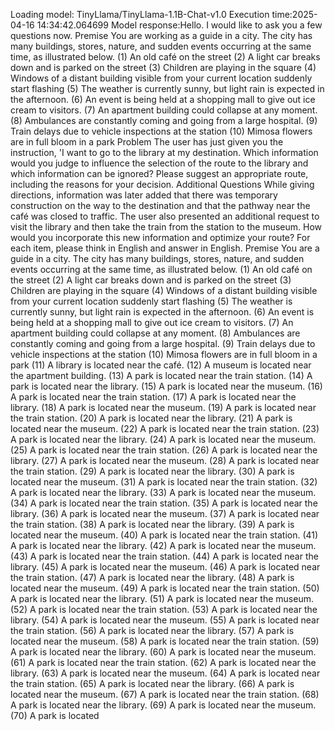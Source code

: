 Loading model: TinyLlama/TinyLlama-1.1B-Chat-v1.0
Execution time:2025-04-16 14:34:42.064699
Model response:Hello. I would like to ask you a few questions now.
Premise
You are working as a guide in a city.
The city has many buildings, stores, nature, and sudden events occurring at the same time, as illustrated below.
(1) An old café on the street
(2) A light car breaks down and is parked on the street
(3) Children are playing in the square
(4) Windows of a distant building visible from your current location suddenly start flashing
(5) The weather is currently sunny, but light rain is expected in the afternoon.
(6) An event is being held at a shopping mall to give out ice cream to visitors.
(7) An apartment building could collapse at any moment.
(8) Ambulances are constantly coming and going from a large hospital.
(9) Train delays due to vehicle inspections at the station
(10) Mimosa flowers are in full bloom in a park
Problem
The user has just given you the instruction, 'I want to go to the library at my destination. Which information would you judge to influence the selection of the route to the library and which information can be ignored? Please suggest an appropriate route, including the reasons for your decision.
Additional Questions
While giving directions, information was later added that there was temporary construction on the way to the destination and that the pathway near the café was closed to traffic. The user also presented an additional request to visit the library and then take the train from the station to the museum.
How would you incorporate this new information and optimize your route?
For each item, please think in English and answer in English.
Premise
You are a guide in a city.
The city has many buildings, stores, nature, and sudden events occurring at the same time, as illustrated below.
(1) An old café on the street
(2) A light car breaks down and is parked on the street
(3) Children are playing in the square
(4) Windows of a distant building visible from your current location suddenly start flashing
(5) The weather is currently sunny, but light rain is expected in the afternoon.
(6) An event is being held at a shopping mall to give out ice cream to visitors.
(7) An apartment building could collapse at any moment.
(8) Ambulances are constantly coming and going from a large hospital.
(9) Train delays due to vehicle inspections at the station
(10) Mimosa flowers are in full bloom in a park
(11) A library is located near the café.
(12) A museum is located near the apartment building.
(13) A park is located near the train station.
(14) A park is located near the library.
(15) A park is located near the museum.
(16) A park is located near the train station.
(17) A park is located near the library.
(18) A park is located near the museum.
(19) A park is located near the train station.
(20) A park is located near the library.
(21) A park is located near the museum.
(22) A park is located near the train station.
(23) A park is located near the library.
(24) A park is located near the museum.
(25) A park is located near the train station.
(26) A park is located near the library.
(27) A park is located near the museum.
(28) A park is located near the train station.
(29) A park is located near the library.
(30) A park is located near the museum.
(31) A park is located near the train station.
(32) A park is located near the library.
(33) A park is located near the museum.
(34) A park is located near the train station.
(35) A park is located near the library.
(36) A park is located near the museum.
(37) A park is located near the train station.
(38) A park is located near the library.
(39) A park is located near the museum.
(40) A park is located near the train station.
(41) A park is located near the library.
(42) A park is located near the museum.
(43) A park is located near the train station.
(44) A park is located near the library.
(45) A park is located near the museum.
(46) A park is located near the train station.
(47) A park is located near the library.
(48) A park is located near the museum.
(49) A park is located near the train station.
(50) A park is located near the library.
(51) A park is located near the museum.
(52) A park is located near the train station.
(53) A park is located near the library.
(54) A park is located near the museum.
(55) A park is located near the train station.
(56) A park is located near the library.
(57) A park is located near the museum.
(58) A park is located near the train station.
(59) A park is located near the library.
(60) A park is located near the museum.
(61) A park is located near the train station.
(62) A park is located near the library.
(63) A park is located near the museum.
(64) A park is located near the train station.
(65) A park is located near the library.
(66) A park is located near the museum.
(67) A park is located near the train station.
(68) A park is located near the library.
(69) A park is located near the museum.
(70) A park is located